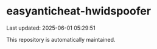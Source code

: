 # easyanticheat-hwidspoofer

Last updated: 2025-06-01 05:29:51

This repository is automatically maintained.
